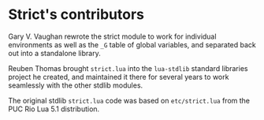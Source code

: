 # Strict's contributors

Gary V. Vaughan rewrote the strict module to work for individual
environments as well as the `_G` table of global variables, and
separated back out into a standalone library.

Reuben Thomas brought `strict.lua` into the `lua-stdlib` standard
libraries project he created, and maintained it there for several years
to work seamlessly with the other stdlib modules.

The original stdlib `strict.lua` code was based on `etc/strict.lua` from
the PUC Rio Lua 5.1 distribution.
